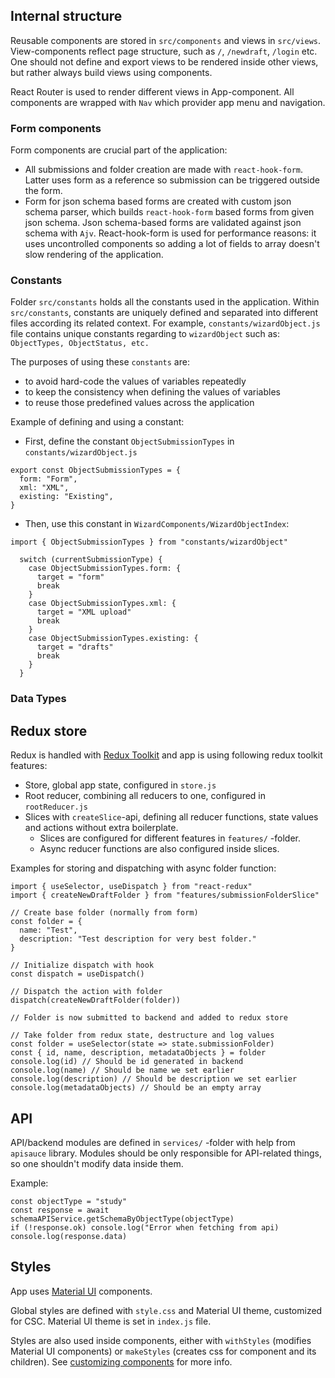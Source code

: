 ## Internal structure

Reusable components are stored in `src/components` and views in `src/views`. View-components reflect page structure, such as `/`, `/newdraft`, `/login` etc. One should not define and export views to be rendered inside other views, but rather always build views using components.

React Router is used to render different views in App-component. All components are wrapped with `Nav` which provider app menu and navigation.

### Form components

Form components are crucial part of the application:

- All submissions and folder creation are made with `react-hook-form`. Latter uses form as a reference so submission can be triggered outside the form.
- Form for json schema based forms are created with custom json schema parser, which builds `react-hook-form` based forms from given json schema. Json schema-based forms are validated against json schema with `Ajv`. React-hook-form is used for performance reasons: it uses uncontrolled components so adding a lot of fields to array doesn't slow rendering of the application.

### Constants

Folder `src/constants` holds all the constants used in the application. Within `src/constants`, constants are uniquely defined and separated into different files according its related context. For example, `constants/wizardObject.js` file contains unique constants regarding to `wizardObject` such as: `ObjectTypes, ObjectStatus, etc.`

The purposes of using these `constants` are:

- to avoid hard-code the values of variables repeatedly
- to keep the consistency when defining the values of variables
- to reuse those predefined values across the application

Example of defining and using a constant:

- First, define the constant `ObjectSubmissionTypes` in `constants/wizardObject.js`

```
export const ObjectSubmissionTypes = {
  form: "Form",
  xml: "XML",
  existing: "Existing",
}
```

- Then, use this constant in `WizardComponents/WizardObjectIndex`:

```
import { ObjectSubmissionTypes } from "constants/wizardObject"

  switch (currentSubmissionType) {
    case ObjectSubmissionTypes.form: {
      target = "form"
      break
    }
    case ObjectSubmissionTypes.xml: {
      target = "XML upload"
      break
    }
    case ObjectSubmissionTypes.existing: {
      target = "drafts"
      break
    }
  }
```

### Data Types

## Redux store

Redux is handled with [Redux Toolkit](https://redux-toolkit.js.org/) and app is using following redux toolkit features:

- Store, global app state, configured in `store.js`
- Root reducer, combining all reducers to one, configured in `rootReducer.js`
- Slices with `createSlice`-api, defining all reducer functions, state values and actions without extra boilerplate.
  - Slices are configured for different features in `features/` -folder.
  - Async reducer functions are also configured inside slices.

Examples for storing and dispatching with async folder function:

```
import { useSelector, useDispatch } from "react-redux"
import { createNewDraftFolder } from "features/submissionFolderSlice"

// Create base folder (normally from form)
const folder = {
  name: "Test",
  description: "Test description for very best folder."
}

// Initialize dispatch with hook
const dispatch = useDispatch()

// Dispatch the action with folder
dispatch(createNewDraftFolder(folder))

// Folder is now submitted to backend and added to redux store

// Take folder from redux state, destructure and log values
const folder = useSelector(state => state.submissionFolder)
const { id, name, description, metadataObjects } = folder
console.log(id) // Should be id generated in backend
console.log(name) // Should be name we set earlier
console.log(description) // Should be description we set earlier
console.log(metadataObjects) // Should be an empty array
```

## API

API/backend modules are defined in `services/` -folder with help from `apisauce` library. Modules should be only responsible for API-related things, so one shouldn't modify data inside them.

Example:

```
const objectType = "study"
const response = await schemaAPIService.getSchemaByObjectType(objectType)
if (!response.ok) console.log("Error when fetching from api)
console.log(response.data)
```

## Styles

App uses [Material UI](https://material-ui.com/) components.

Global styles are defined with `style.css` and Material UI theme, customized for CSC. Material UI theme is set in `index.js` file.

Styles are also used inside components, either with `withStyles` (modifies Material UI components) or `makeStyles` (creates css for component and its children). See [customizing components](https://material-ui.com/customization/components/) for more info.
